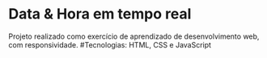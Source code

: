 # Data & Hora em tempo real
Projeto realizado como exercício de aprendizado de desenvolvimento web, com responsividade.
#Tecnologias: HTML, CSS e JavaScript
